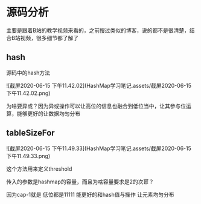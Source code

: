 #  源码分析

主要是跟着B站的教学视频来看的，之前搜过类似的博客，说的都不是很清楚，结合B站视频，很多细节都了解了

## hash

源码中的hash方法

![截屏2020-06-15 下午11.42.02](HashMap学习笔记.assets/截屏2020-06-15 下午11.42.02.png)

为啥要异或？因为异或操作可以让高位的信息也融合到低位当中，让其参与位运算，能够更好的让数据均匀分布



##  tableSizeFor

![截屏2020-06-15 下午11.49.33](HashMap学习笔记.assets/截屏2020-06-15 下午11.49.33.png)

这个方法用来定义threshold

传入的参数是hashmap的容量，而且为啥容量要求是2的次幂？

因为cap-1就是 低位都是11111 能更好的和hash值与操作 让元素均匀分布